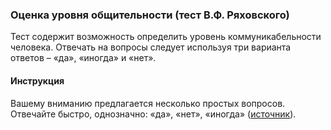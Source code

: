 ### Оценка уровня общительности (тест В.Ф. Ряховского)

Тест содержит возможность определить уровень коммуникабельности человека. Отвечать на вопросы следует используя три варианта ответов – «да», «иногда» и «нет».  

#### Инструкция

Вашему вниманию предлагается несколько простых вопросов. Отвечайте быстро, однозначно: «да», «нет», «иногда» ([источник](http://psylist.net/praktikum/00003.htm)).